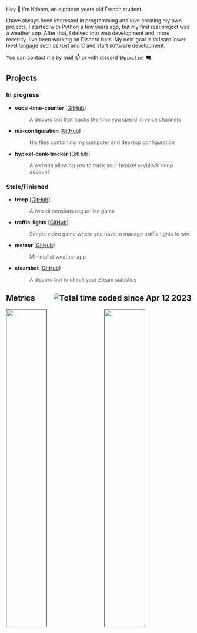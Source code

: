Hey 👋 I'm Kristen, an eighteen years old French student.

I have always been interested in programming and love creating my own projects. I started with Python a few years ago, but my first real project was a weather app. After that, I delved into web development and, more recently, I've been working on Discord bots. My next goal is to learn lower level langage such as rust and C and start software development.

You can contact me by [mail](mailto:kristen.couty@gmail.com) 📫 or with discord (`@pixilie`) 🗨️.


## Projects

### In progress

-   **vocal-time-counter** [[GitHub](https://github.com/pixilie/vocal-time-counter/)]

    > A discord bot that tracks the time you spend in voice channels

-   **nix-configuration** [[GitHub](https://github.com/pixilie/nix-configuration/)]

    > Nix files containing my computer and desktop configuration

-   **hypixel-bank-tracker** [[GitHub](https://github.com/pixilie/hypixel-bank-tracker/)]

    > A website allowing you to track your hypixel skyblock coop account

### Stale/Finished

-   **treep** [[GitHub](https://github.com/mrnossiom/treep-unity/)]

    > A two-dimensions rogue-like game

-   **traffic-lights** [[GitHub](https://github.com/pixilie/traffic-lights/)]

    > Simple video game where you have to manage traffic lights to win

-   **meteor** [[GitHub](https://github.com/pixilie/meteor/)]

    > Minimalist weather app

-   **steambot** [[GitHub](https://github.com/pixilie/steambot/)]

    > A discord bot to check your Steam statistics

## Metrics  <img src="https://wakatime.com/badge/user/0ebf63dd-06b9-44c5-9f1f-54c54f263777.svg" alt="Total time coded since Apr 12 2023" align="right"/>

<a href=""> <img align="left" width="47%" src="https://github-readme-stats.vercel.app/api?username=pixilie&theme=tokyonight&hide_border=false&include_all_commits=true&count_private=true"/> </a>
<a href=""> <img align="right" width="47%" src="https://github-readme-stats.vercel.app/api/wakatime?username=pixilie&layout=compact&langs_count=10&theme=tokyonight&custom_title=Time%20by%20language"/> </a>


